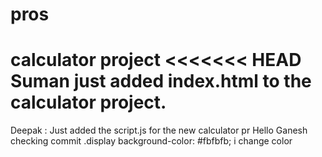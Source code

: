 # pros

calculator project
<<<<<<< HEAD
Suman just added index.html to the calculator project.
=======
Deepak : Just added the script.js for the new calculator pr
Hello
Ganesh checking commit
.display 
  background-color: #fbfbfb; i change color
  